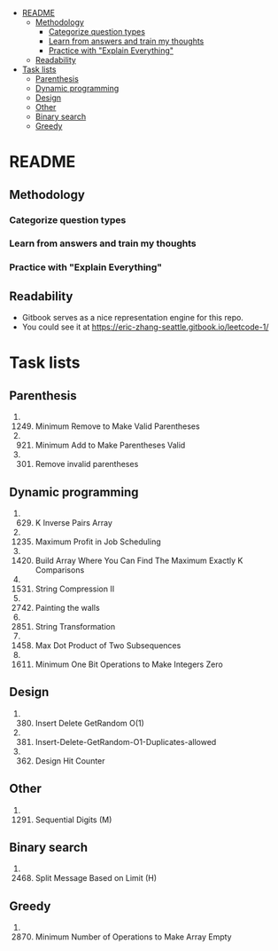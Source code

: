 - [README](#readme)
  - [Methodology](#methodology)
    - [Categorize question types](#categorize-question-types)
    - [Learn from answers and train my thoughts](#learn-from-answers-and-train-my-thoughts)
    - [Practice with "Explain Everything"](#practice-with-explain-everything)
  - [Readability](#readability)
- [Task lists](#task-lists)
  - [Parenthesis](#parenthesis)
  - [Dynamic programming](#dynamic-programming)
  - [Design](#design)
  - [Other](#other)
  - [Binary search](#binary-search)
  - [Greedy](#greedy)

# README

## Methodology
### Categorize question types
### Learn from answers and train my thoughts 
### Practice with "Explain Everything"

## Readability 
* Gitbook serves as a nice representation engine for this repo. 
* You could see it at https://eric-zhang-seattle.gitbook.io/leetcode-1/

# Task lists
## Parenthesis
1. 1249. Minimum Remove to Make Valid Parentheses
2. 921. Minimum Add to Make Parentheses Valid
3. 301. Remove invalid parentheses

## Dynamic programming
1. 629. K Inverse Pairs Array
2. 1235. Maximum Profit in Job Scheduling
3. 1420. Build Array Where You Can Find The Maximum Exactly K Comparisons
4. 1531. String Compression II
5. 2742. Painting the walls
6. 2851. String Transformation
7. 1458. Max Dot Product of Two Subsequences
8. 1611. Minimum One Bit Operations to Make Integers Zero

## Design
1. 380. Insert Delete GetRandom O(1)
2. 381. Insert-Delete-GetRandom-O1-Duplicates-allowed
3. 362. Design Hit Counter

## Other
1. 1291. Sequential Digits (M)

## Binary search
1. 2468. Split Message Based on Limit (H)

## Greedy
1. 2870. Minimum Number of Operations to Make Array Empty